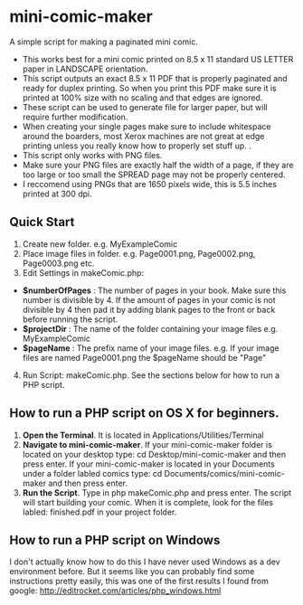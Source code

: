 mini-comic-maker
================

A simple script for making a paginated mini comic.

- This works best for a mini comic printed on 8.5 x 11 standard US LETTER paper in LANDSCAPE orientation.
- This script outputs an exact 8.5 x 11 PDF that is properly paginated and ready for duplex printing. So when you print this PDF make sure it is printed at 100% size with no scaling and that edges are ignored.
- These script can be used to generate file for larger paper, but will require further modification.
- When creating your single pages make sure to include whitespace around the boarders, most Xerox machines are not great at edge printing unless you really know how to properly set stuff up. .
- This script only works with PNG files.
- Make sure your PNG files are exactly half the width of a page, if they are too large or too small the SPREAD page may not be properly centered.
- I reccomend using PNGs that are 1650 pixels wide, this is 5.5 inches printed at 300 dpi.


Quick Start
--------
1. Create new folder. e.g. MyExampleComic
2. Place image files in folder. e.g. Page0001.png, Page0002.png, Page0003.png etc.
3. Edit Settings in makeComic.php: 
  - **$numberOfPages** : The number of pages in your book. Make sure this number is divisible by 4. If the amount of pages in your comic is not divisible by 4 then pad it by adding blank pages to the front or back before running the script.
  - **$projectDir** : The name of the folder containing your image files e.g. MyExampleComic
  - **$pageName** : The prefix name of your image files. e.g. If your image files are named Page0001.png the $pageName should be "Page"
4. Run Script: makeComic.php. See the sections below for how to run a PHP script.

How to run a PHP script on OS X for beginners.
------------
1. **Open the Terminal**. It is located in Applications/Utilities/Terminal
2. **Navigate to  mini-comic-maker**. If your mini-comic-maker folder is located on your desktop type: cd Desktop/mini-comic-maker and then press enter. If your mini-comic-maker is located in your Documents under a folder labled comics type: cd Documents/comics/mini-comic-maker and then press enter.
3. **Run the Script**. Type in php makeComic.php and press enter. The script will start building your comic. When it is complete, look for the files labled: finished.pdf in your project folder.

How to run a PHP script on Windows
-------
I don't actually know how to do this I have never used Windows as a dev environment before. But it seems like you can probably find some instructions pretty easily, this was one of the first results I found from google: http://editrocket.com/articles/php_windows.html
